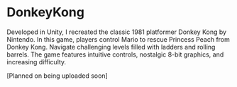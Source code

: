 # DonkeyKong
Developed in Unity, I recreated the classic 1981 platformer Donkey Kong by Nintendo. In this game, players control Mario to rescue Princess Peach from Donkey Kong. Navigate challenging levels filled with ladders and rolling barrels. The game features intuitive controls, nostalgic 8-bit graphics, and increasing difficulty. 

[Planned on being uploaded soon]
